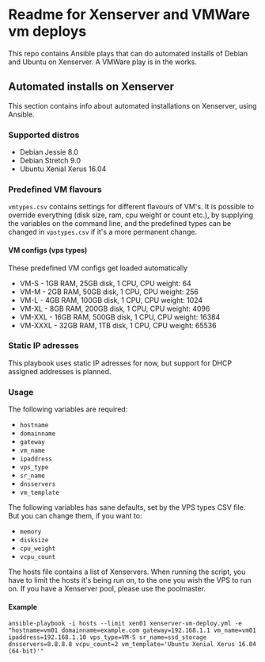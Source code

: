 # Readme for Xenserver and VMWare vm deploys

This repo contains Ansible plays that can do automated installs of
Debian and Ubuntu on Xenserver. A VMWare play is in the works.

## Automated installs on Xenserver

This section contains info about automated installations on Xenserver, using Ansible.

### Supported distros

- Debian Jessie 8.0
- Debian Stretch 9.0
- Ubuntu Xenial Xerus 16.04

### Predefined VM flavours

`vmtypes.csv` contains settings for different flavours of VM's. It is possible
to override everything (disk size, ram, cpu weight or count etc.), by
supplying the variables on the command line, and the predefined types can be
changed in `vpstypes.csv` if it's a more permanent change.

#### VM configs (vps types)

These predefined VM configs get loaded automatically

- VM-S - 1GB RAM, 25GB disk, 1 CPU, CPU weight: 64
- VM-M - 2GB RAM, 50GB disk, 1 CPU, CPU weight: 256
- VM-L - 4GB RAM, 100GB disk, 1 CPU, CPU weight: 1024
- VM-XL - 8GB RAM, 200GB disk, 1 CPU, CPU weight: 4096
- VM-XXL - 16GB RAM, 500GB disk, 1 CPU, CPU weight: 16384
- VM-XXXL - 32GB RAM, 1TB disk, 1 CPU, CPU weight: 65536

### Static IP adresses

This playbook uses static IP adresses for now, but support for DHCP assigned
addresses is planned.

### Usage

The following variables are required:

- `hostname`
- `domainname`
- `gateway`
- `vm_name`
- `ipaddress`
- `vps_type`
- `sr_name`
- `dnsservers`
- `vm_template`

The following variables has sane defaults, set by the VPS types CSV
file. But you can change them, if you want to:

- `memory`
- `disksize`
- `cpu_weight`
- `vcpu_count`

The hosts file contains a list of Xenservers. When running the script, you have
to limit the hosts it's being run on, to the one you wish the VPS to run on. If
you have a Xenserver pool, please use the poolmaster.

#### Example

`ansible-playbook -i hosts --limit xen01 xenserver-vm-deploy.yml -e
"hostname=vm01 domainname=example.com gateway=192.168.1.1 vm_name=vm01
ipaddress=192.168.1.10 vps_type=VM-S sr_name=ssd_storage dnsservers=8.8.8.8
vcpu_count=2 vm_template='Ubuntu Xenial Xerus 16.04 (64-bit)'"`
